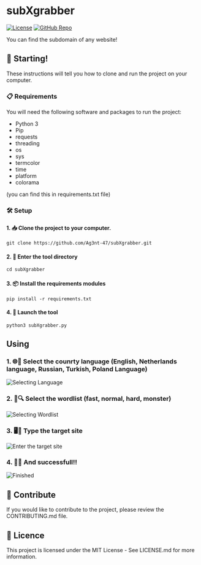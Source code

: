 # subXgrabber
[![License](https://img.shields.io/badge/license-MIT-blue.svg)](LICENSE)
[![GitHub Repo](https://img.shields.io/badge/GitHub-Repo-brightgreen)](https://github.com/Ag3nt47/subXgrabber)

You can find the subdomain of any website!

## 🌟 Starting!

These instructions will tell you how to clone and run the project on your computer.

### 📋 Requirements

You will need the following software and packages to run the project:

- Python 3
- Pip
- requests
- threading
- os
- sys
- termcolor
- time
- platform
- colorama

(you can find this in requirements.txt file)

### 🛠️ Setup

#### 1. 📥 Clone the project to your computer.

   ```
   git clone https://github.com/Ag3nt-47/subXgrabber.git
   ```
   
#### 2. 📂 Enter the tool directory
   ```
   cd subXgrabber
   ```
   
#### 3. 📦 Install the requirements modules
   ```
   pip install -r requirements.txt
   ```
#### 4. 🚀 Launch the tool
   ```
   python3 subXgrabber.py
   ```
## Using

   ### 1. 🌐💬 Select the counrty language (English, Netherlands language, Russian, Turkish, Poland Language)
   ![Selecting Language](https://i.hizliresim.com/cpuwauc.png) <br/>
   
   ### 2. 📜🔍 Select the wordlist (fast, normal, hard, monster)<br/>
   ![Selecting Wordlist](https://i.hizliresim.com/bbbw5nr.png)

   ### 3. 🖥️🎯 Type the target site <br/>
   ![Enter the target site](https://i.hizliresim.com/d20yedp.png)

   ### 4. 🎉✅ And successfull!! <br/>
   ![Finished](https://i.hizliresim.com/gvc82o6.jpg)

## 🤝 Contribute
If you would like to contribute to the project, please review the CONTRIBUTING.md file.

## 📜 Licence
This project is licensed under the MIT License - See LICENSE.md for more information.
